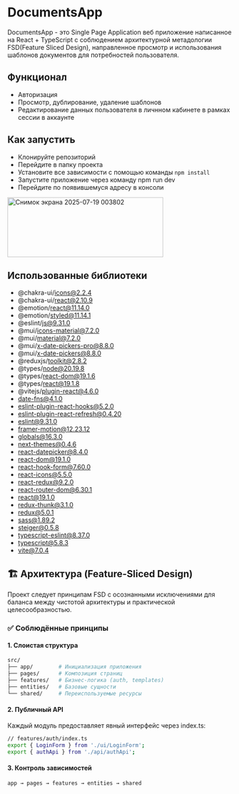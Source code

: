# DocumentsApp

DocumentsApp - это Single Page Application веб приложение написанное на React + TypeScript с соблюдением архитектурной метадологии FSD(Feature Sliced Design), направленное просмотр и использования шаблонов документов для потребностей пользователя.

## Функционал
- Авторизация
- Просмотр, дублирование, удаление шаблонов
- Редактирование данных пользователя в личнном кабинете в рамках сессии в аккаунте


## Как запустить
- Клонируйте репозиторий
- Перейдите в папку проекта
- Установите все зависимости с помощью команды ```npm install```
- Запустите приложение через команду npm run dev
- Перейдите по появившемуся адресу в консоли
<img width="349" height="134" alt="Снимок экрана 2025-07-19 003802" src="https://github.com/user-attachments/assets/51d0367b-703b-4727-aa55-9e0ae52745d8" />

## Использованные библиотеки
- @chakra-ui/icons@2.2.4
- @chakra-ui/react@2.10.9
- @emotion/react@11.14.0
- @emotion/styled@11.14.1
- @eslint/js@9.31.0
- @mui/icons-material@7.2.0
- @mui/material@7.2.0
- @mui/x-date-pickers-pro@8.8.0
- @mui/x-date-pickers@8.8.0
- @reduxjs/toolkit@2.8.2
- @types/node@20.19.8
- @types/react-dom@19.1.6
- @types/react@19.1.8
- @vitejs/plugin-react@4.6.0
- date-fns@4.1.0
- eslint-plugin-react-hooks@5.2.0
- eslint-plugin-react-refresh@0.4.20
- eslint@9.31.0
- framer-motion@12.23.12
- globals@16.3.0
- next-themes@0.4.6
- react-datepicker@8.4.0
- react-dom@19.1.0
- react-hook-form@7.60.0
- react-icons@5.5.0
- react-redux@9.2.0
- react-router-dom@6.30.1
- react@19.1.0
- redux-thunk@3.1.0
- redux@5.0.1
- sass@1.89.2
- steiger@0.5.8
- typescript-eslint@8.37.0
- typescript@5.8.3
- vite@7.0.4

## 🏗 Архитектура (Feature-Sliced Design)

Проект следует принципам FSD с осознанными исключениями для баланса между чистотой архитектуры и практической целесообразностью.

### ✅ Соблюдённые принципы

#### 1. Слоистая структура
```bash
src/
├── app/        # Инициализация приложения
├── pages/      # Композиция страниц
├── features/   # Бизнес-логика (auth, templates)
├── entities/   # Базовые сущности
└── shared/     # Переиспользуемые ресурсы
```
#### 2. Публичный API
Каждый модуль предоставляет явный интерфейс через index.ts:
```bash
// features/auth/index.ts
export { LoginForm } from './ui/LoginForm';
export { authApi } from './api/authApi';
```
#### 3. Контроль зависимостей
```bash
app → pages → features → entities → shared
```
